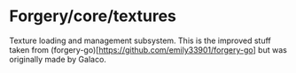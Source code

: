 # Forgery/core/textures

Texture loading and management subsystem. This is the
improved stuff taken from (forgery-go)[https://github.com/emily33901/forgery-go]
but was originally made by Galaco.